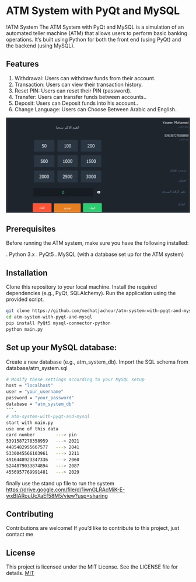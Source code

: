 # ATM System with PyQt and MySQL
!ATM System
The ATM System with PyQt and MySQL is a simulation of an automated teller machine (ATM) that allows users to perform basic banking operations. It’s built using Python for both the front end (using PyQt) and the backend (using MySQL).
 
## Features
  1. Withdrawal: Users can withdraw funds from their account.
  2. Transaction: Users can view their transaction history.
  3. Reset PIN: Users can reset their PIN (password).
  4. Transfer: Users can transfer funds between accounts..
  5. Deposit: Users can Deposit funds into his account..
  5. Change Language: Users can Choose Between Arabic and English..

![alt text](https://github.com/medhatjachour/atm-system-with-pyqt-and-mysql/blob/main/sample/img1.png?raw=true)
## Prerequisites
Before running the ATM system, make sure you have the following installed:

. Python 3.x
. PyQt5
. MySQL (with a database set up for the ATM system)
## Installation

Clone this repository to your local machine.
Install the required dependencies (e.g., PyQt, SQLAlchemy).
Run the application using the provided script.

```bash
git clone https://github.com/medhatjachour/atm-system-with-pyqt-and-mysql.git
cd atm-system-with-pyqt-and-mysql
pip install PyQt5 mysql-connector-python
python main.py
```
## Set up your MySQL database:
Create a new database (e.g., atm_system_db).
Import the SQL schema from database/atm_system.sql
```bash
# Modify these settings according to your MySQL setup
host = "localhost"
user = "your_username"
password = "your_password"
database = "atm_system_db"
```.
# atm-system-with-pyqt-and-mysql
start with main.py
use one of this data
card number        ---> pin
5391587278358959   ---> 2021
4485482955667577   ---> 2041
5330045566103961   ---> 2211
4916448923347336   ---> 2060 
5244879033874894   ---> 2087
4556957769991481   ---> 2029
```
finally use the stand up file to run the system
https://drive.google.com/file/d/1iwnGLRAcMiK-E-wxBIARouUcXaEf58M5/view?usp=sharing

## Contributing

Contributions are welcome! If you’d like to contribute to this project, just contact me

## License
This project is licensed under the MIT License. See the LICENSE file for details.
[MIT](https://choosealicense.com/licenses/mit/)






